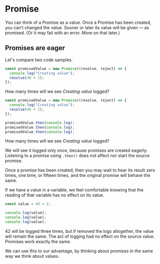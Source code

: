 # Promise

You can think of a Promise as a value. Once a Promise has been created, you can’t changed the value. Sooner or later its value will be given — as promised. (Or it may fail with an error. More on that later.)

## Promises are eager

Let's compare two code samples.

```js
const promisedValue = new Promise((resolve, reject) => {
  console.log("Creating value");
  resolve(40 + 2);
});
```

How many times will we see _Creating value_ logged?

```js
const promisedValue = new Promise((resolve, reject) => {
  console.log("Creating value");
  resolve(40 + 2);
});

promisedValue.then(console.log);
promisedValue.then(console.log);
promisedValue.then(console.log);
```

How many times will we see _Creating value_ logged?

We will see it logged only once, because promises are created eagerly. Listening to a promise using `.then()` does not affect nor start the source promise.

Once a promise has been created, then you may wait to hear its result zero times, one time, or fifteen times, and the original promise will behave the same.

If we have a value in a variable, we feel comfortable knowing that the reading of that variable has no effect on its value.

```js
const value = 40 + 2;

console.log(value);
console.log(value);
console.log(value);
```

42 will be logged three times, but if removed the logs altogether, the value will remain the same. The act of logging had no effect on the source value. Promises work exactly the same.

We can use this to our advantage, by thinking about promises in the same way we think about values.
